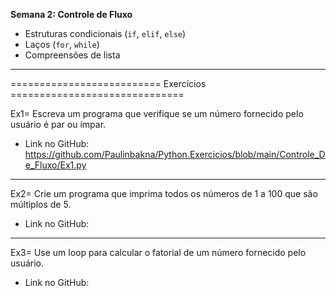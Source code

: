 **Semana 2: Controle de Fluxo**

- Estruturas condicionais (`if`, `elif`, `else`)
- Laços (`for`, `while`)
- Compreensões de lista

---

========================== Exercícios ==============================

Ex1= Escreva um programa que verifique se um número fornecido pelo usuário é par ou ímpar.

- Link no GitHub: https://github.com/Paulinbakna/Python.Exercicios/blob/main/Controle_De_Fluxo/Ex1.py

---

Ex2= Crie um programa que imprima todos os números de 1 a 100 que são múltiplos de 5.

- Link no GitHub:

---

Ex3= Use um loop para calcular o fatorial de um número fornecido pelo usuário.

- Link no GitHub: